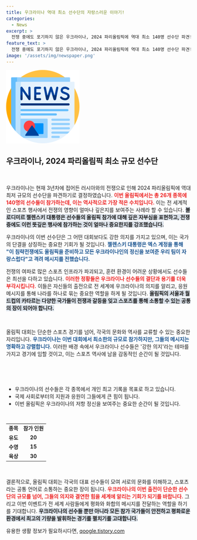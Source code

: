 ```yaml
---
title: 우크라이나 역대 최소 선수단의 자랑스러운 이야기!
categories:
  - News
excerpt: >
  전쟁 중에도 포기하지 않은 우크라이나, 2024 파리올림픽에 역대 최소 140명 선수단 파견! 젤렌스키 대통령이 보인 자부심과 약속, 그 뒷이야기는?
feature_text: >
  전쟁 중에도 포기하지 않은 우크라이나, 2024 파리올림픽에 역대 최소 140명 선수단 파견! 젤렌스키 대통령이 보인 자부심과 약속, 그 뒷이야기는?
image: '/assets/img/newspaper.png'
---
```


<p><img src="/assets/img/newspaper.png" alt="kimp 속보" /></p>

<h2 data-ke-size="size26">우크라이나, 2024 파리올림픽 최소 규모 선수단</h2>

<p data-ke-size="size16">&nbsp;</p>

<p>우크라이나는 현재 3년차에 접어든 러시아와의 전쟁으로 인해 2024 파리올림픽에 역대 최저 규모의 선수단을 파견하기로 결정하였습니다. <b><span style="color: #ee2323;">이번 올림픽에서는 총 26개 종목에 140명의 선수들이 참가하는데, 이는 역사적으로 가장 적은 수치입니다.</span></b> 이는 전 세계적인 스포츠 행사에서 전쟁의 영향이 얼마나 깊은지를 보여주는 사례라 할 수 있습니다. <b><span style="background-color: #21538527;">볼로디미르 젤렌스키 대통령은 선수들의 올림픽 참가에 대해 깊은 자부심을 표현하고, 전쟁 중에도 이런 뜻깊은 행사에 참가하는 것이 얼마나 중요한지를 강조했습니다.</span></b></p>

<p>우크라이나의 이번 선수단은 그 어떤 대회보다도 강한 의지를 가지고 있으며, 이는 국가의 단결을 상징하는 중요한 기회가 될 것입니다. <b><span style="color: #1a5490;">젤렌스키 대통령은 엑스 계정을 통해 "이 침략전쟁에도 올림픽을 준비하고 모든 우크라이나인의 정신을 보여준 우리 팀이 자랑스럽다"고 격려 메시지를 전했습니다.</span></b></p>

<p>전쟁의 여파로 많은 스포츠 인프라가 파괴되고, 훈련 환경이 어려운 상황에서도 선수들은 최선을 다하고 있습니다. <b><span style="color: #ee2323;">이러한 정황들은 우크라이나 선수들의 결단과 용기를 더욱 부각시킵니다.</span></b> 이들은 자신들의 출전으로 전 세계에 우크라이나의 의지를 알리고, 응원 메시지를 통해 나라를 하나로 묶는 중요한 역할을 하게 될 것입니다. <b><span style="background-color: #21538527;">올림픽의 서울과 월드컵의 카타르는 다양한 국가들이 전쟁과 갈등을 잊고 스포츠를 통해 소통할 수 있는 공통의 장이 되어야 합니다.</span></b></p>

<p data-ke-size="size16">&nbsp;</p>

<p>올림픽 대회는 단순한 스포츠 경기를 넘어, 각국의 문화와 역사를 교류할 수 있는 중요한 자리입니다. <b><span style="color: #1a5490;">우크라이나는 이번 대회에서 최소한의 규모로 참가하지만, 그들의 메시지는 명확하고 강렬합니다.</span></b> 이러한 배경 속에서 우크라이나 선수들은 '강한 의지'라는 테마를 가지고 경기에 임할 것이고, 이는 스포츠 역사에 남을 감동적인 순간이 될 것입니다.</p>

<p data-ke-size="size16">&nbsp;</p>

<p data-ke-size="size16">&nbsp;</p>

<ul>
  <li>우크라이나의 선수들은 각 종목에서 개인 최고 기록을 목표로 하고 있습니다.</li>
  <li>국제 사회로부터의 지원과 응원이 그들에게 큰 힘이 됩니다.</li>
  <li>이번 올림픽은 우크라이나의 저항 정신을 보여주는 중요한 순간이 될 것입니다.</li>
</ul>

<p data-ke-size="size16">&nbsp;</p>

<table>
  <tr>
    <td style="text-align: center; height: 17px;"><b>종목</b></td>
    <td style="text-align: center; height: 17px;"><b>참가 인원</b></td>
  </tr>
  <tr>
    <td style="text-align: center; height: 17px;"><b>유도</b></td>
    <td style="text-align: center; height: 17px;"><b>20</b></td>
  </tr>
  <tr>
    <td style="text-align: center; height: 17px;"><b>수영</b></td>
    <td style="text-align: center; height: 17px;"><b>15</b></td>
  </tr>
  <tr>
    <td style="text-align: center; height: 17px;"><b>육상</b></td>
    <td style="text-align: center; height: 17px;"><b>30</b></td>
  </tr>
</table>

<p data-ke-size="size16">&nbsp;</p>

<p>결론적으로, 올림픽 대회는 각국의 대표 선수들이 모여 서로의 문화를 이해하고, 스포츠라는 공통 언어로 소통하는 중요한 장이 됩니다. <b><span style="color: #ee2323;">우크라이나의 이번 출전이 단순한 선수단의 규모를 넘어, 그들의 의지와 결연한 힘을 세계에 알리는 기회가 되기를 바랍니다.</span></b> 그리고 이번 이벤트가 전 세계 사람들에게 평화와 화합의 메시지를 전달하는 역할을 하기를 기대합니다. <b><span style="background-color: #21538527;">우크라이나의 선수들 뿐만 아니라 모든 참가 국가들이 안전하고 평화로운 환경에서 최고의 기량을 발휘하는 경기를 펼치기를 고대합니다.</span></b></p>
유용한 생활 정보가 필요하시다면, <a href="https://qoogle.tistory.com" rel="dofollow">qoogle.tistory.com</a>


